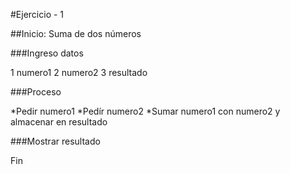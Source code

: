 
#Ejercicio - 1

##Inicio: Suma de dos números

###Ingreso datos

1 numero1
2 numero2
3 resultado

###Proceso

*Pedir numero1
*Pedír numero2
*Sumar numero1 con numero2 y almacenar en resultado

###Mostrar resultado

Fin